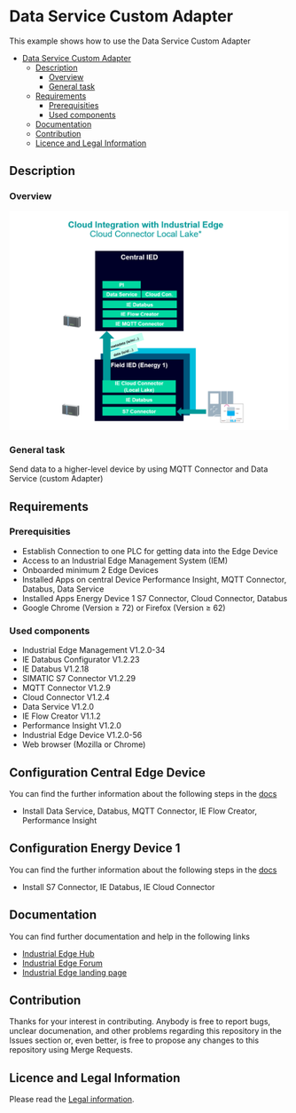 # Data Service Custom Adapter

This example shows how to use the Data Service Custom Adapter 

- [Data Service Custom Adapter ](#custom-adapter)
  - [Description](#description)
    - [Overview](#overview)
    - [General task](#general-task)
  - [Requirements](#requirements)
    - [Prerequisities](#prerequisities)
    - [Used components](#used-components)
  - [Documentation](#documentation)
  - [Contribution](#contribution)
  - [Licence and Legal Information](#licence-and-legal-information)


## Description

### Overview

![overview](docs/graphics/overview.png)

### General task

Send data to a higher-level device by using MQTT Connector and Data Service (custom Adapter)


## Requirements


###  Prerequisities
- Establish Connection to one PLC for getting data into the Edge Device
- Access to an Industrial Edge Management System (IEM)
- Onboarded minimum 2 Edge Devices 
- Installed Apps on central Device Performance Insight, MQTT Connector, Databus, Data Service
- Installed Apps Energy Device 1 S7 Connector, Cloud Connector, Databus
- Google Chrome (Version ≥ 72) or Firefox (Version ≥ 62)

### Used components

- Industrial Edge Management V1.2.0-34
- IE Databus Configurator V1.2.23
- IE Databus V1.2.18
- SIMATIC S7 Connector V1.2.29
- MQTT Connector V1.2.9
- Cloud Connector V1.2.4
- Data Service V1.2.0
- IE Flow Creator V1.1.2
- Performance Insight V1.2.0
- Industrial Edge Device V1.2.0-56
- Web browser (Mozilla or Chrome)


## Configuration Central Edge Device

You can find the further information about the following steps in the [docs](docs/Installation.md)
- Install Data Service, Databus, MQTT Connector, IE Flow Creator, Performance Insight


## Configuration Energy Device 1

You can find the further information about the following steps in the [docs](docs/Installation.md)
- Install S7 Connector, IE Databus, IE Cloud Connector 


## Documentation

You can find further documentation and help in the following links
  - [Industrial Edge Hub](https://iehub.eu1.edge.siemens.cloud/#/documentation)
  - [Industrial Edge Forum](https://www.siemens.com/industrial-edge-forum)
  - [Industrial Edge landing page](https://new.siemens.com/global/en/products/automation/topic-areas/industrial-edge/simatic-edge.html)
  
## Contribution

Thanks for your interest in contributing. Anybody is free to report bugs, unclear documenation, and other problems regarding this repository in the Issues section or, even better, is free to propose any changes to this repository using Merge Requests.

## Licence and Legal Information

Please read the [Legal information](LICENSE.md).

